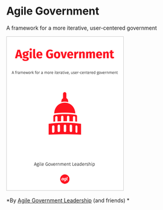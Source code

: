 # Agile Government

A framework for a more iterative, user-centered government

![Agile Government](/agile-government-cover-small.png)

*By [Agile Government Leadership](http://agilegovleaders.org) (and friends)
*
